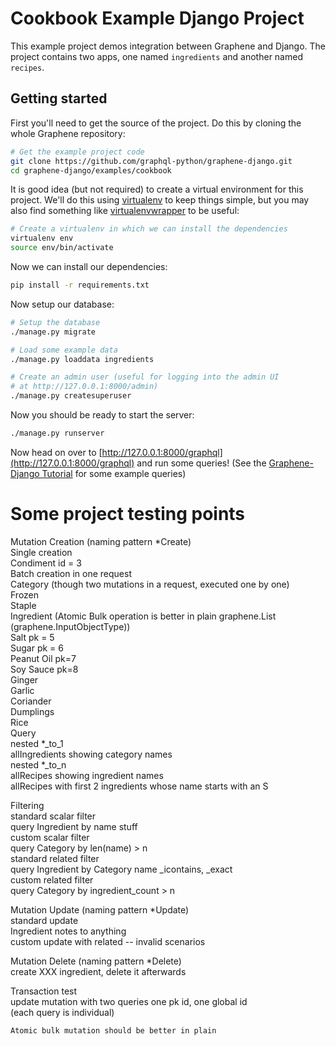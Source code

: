 Cookbook Example Django Project
===============================

This example project demos integration between Graphene and Django.
The project contains two apps, one named `ingredients` and another
named `recipes`.

Getting started
---------------

First you'll need to get the source of the project. Do this by cloning the
whole Graphene repository:

```bash
# Get the example project code
git clone https://github.com/graphql-python/graphene-django.git
cd graphene-django/examples/cookbook
```

It is good idea (but not required) to create a virtual environment
for this project. We'll do this using
[virtualenv](http://docs.python-guide.org/en/latest/dev/virtualenvs/)
to keep things simple,
but you may also find something like
[virtualenvwrapper](https://virtualenvwrapper.readthedocs.org/en/latest/)
to be useful:

```bash
# Create a virtualenv in which we can install the dependencies
virtualenv env
source env/bin/activate
```

Now we can install our dependencies:

```bash
pip install -r requirements.txt
```

Now setup our database:

```bash
# Setup the database
./manage.py migrate

# Load some example data
./manage.py loaddata ingredients

# Create an admin user (useful for logging into the admin UI
# at http://127.0.0.1:8000/admin)
./manage.py createsuperuser
```

Now you should be ready to start the server:

```bash
./manage.py runserver
```

Now head on over to
[http://127.0.0.1:8000/graphql](http://127.0.0.1:8000/graphql)
and run some queries!
(See the [Graphene-Django Tutorial](http://docs.graphene-python.org/projects/django/en/latest/tutorial-plain/#testing-our-graphql-schema)
for some example queries)


# Some project testing points
Mutation Creation (naming pattern *Create)    
    Single creation    
        Condiment id = 3    
    Batch creation in one request    
        Category (though two mutations in a request, executed one by one)    
            Frozen    
            Staple    
        Ingredient (Atomic Bulk operation is better in plain graphene.List    (graphene.InputObjectType))    
            Salt pk = 5    
            Sugar pk = 6    
            Peanut Oil pk=7    
            Soy Sauce pk=8    
            Ginger    
            Garlic    
            Coriander    
            Dumplings    
            Rice    
Query    
    nested *_to_1    
        allIngredients showing category names    
    nested *_to_n    
        allRecipes showing ingredient names    
        allRecipes with first 2 ingredients whose name starts with an S    

Filtering    
    standard scalar filter    
        query Ingredient by name stuff    
    custom scalar filter    
        query Category by len(name) > n    
    standard related filter    
        query Ingredient by Category name _icontains, _exact    
    custom related filter    
        query Category by ingredient_count > n    

Mutation Update (naming pattern *Update)    
    standard update     
        Ingredient notes to anything    
    custom update with related -- invalid scenarios    

Mutation Delete (naming pattern *Delete)    
    create XXX ingredient, delete it afterwards    

Transaction test    
    update mutation with two queries one pk id, one global id    
        (each query is individual)    
    
    Atomic bulk mutation should be better in plain     